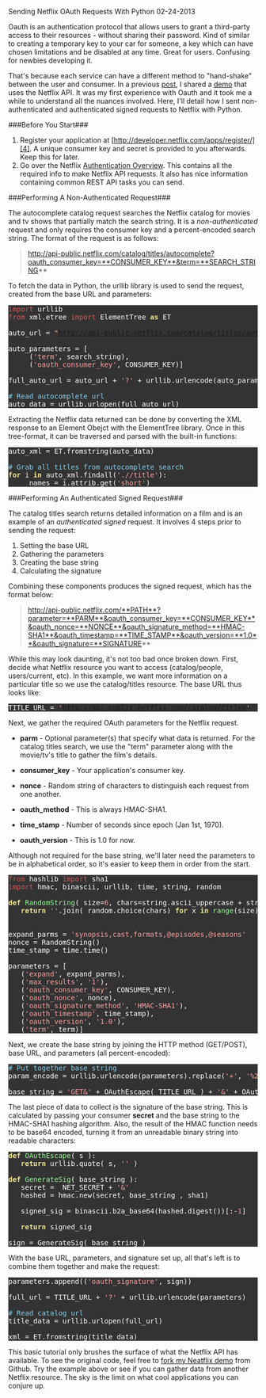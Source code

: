 Sending Netflix OAuth Requests With Python
02-24-2013

Oauth is an authentication protocol that allows users to grant a third-party access to their resources - without sharing their password. Kind of similar to creating a temporary key to your car for someone, a key which can have chosen limitations and be disabled at any time. Great for users. Confusing for newbies developing it.

That's because each service can have a different method to "hand-shake" between the user and consumer. In a previous [post][1], I shared a [demo][2] that uses the Netflix API. It was my first experience with Oauth and it took me a while to understand all the nuances involved. Here, I'll detail how I sent non-authenticated and authenticated signed requests to Netflix with Python.

<style type="text/css">
pre { font-family: monospace; color: #ffffff; background-color: #333333; }
.Special { color: #ffdead; }
.Constant { color: #ffa0a0; }
.Identifier { color: #98fb98; }
.Comment { color: #87ceeb; }
.Statement { color: #f0e68c; font-weight: bold; }
.PreProc { color: #cd5c5c; }
</style>

###Before You Start###

1. Register your application at [http://developer.netflix.com/apps/register/][4]. A unique consumer key and secret is provided to you afterwards. Keep this for later.
2. Go over the Netflix [Authentication Overview][3]. This contains all the required info to make Netflix API requests. It also has nice information containing common REST API tasks you can send.

###Performing A Non-Authenticated Request###

The autocomplete catalog request searches the Netflix catalog for movies and tv shows that partially match the search string. It is a *non-authenticated* request and only requires the consumer key and a percent-encoded search string. The format of the request is as follows:

> http://api-public.netflix.com/catalog/titles/autocomplete?oauth_consumer_key=**CONSUMER_KEY**&term=**SEARCH_STRING**

To fetch the data in Python, the urllib library is used to send the request, created from the base URL and parameters:

<pre>
<span class="PreProc">import</span> urllib
<span class="PreProc">from</span> xml.etree <span class="PreProc">import</span> ElementTree <span class="Statement">as</span> ET

auto_url = <span class="Constant">&quot;<a href="http://api-public.netflix.com/catalog/titles/autocomplete">http://api-public.netflix.com/catalog/titles/autocomplete</a>&quot;</span>

auto_parameters = [
     (<span class="Constant">'term'</span>, search_string),
     (<span class="Constant">'oauth_consumer_key'</span>, CONSUMER_KEY)]

full_auto_url = auto_url + <span class="Constant">'?'</span> + urllib.urlencode(auto_parameters)

<span class="Comment"># Read autocomplete url</span>
auto_data = urllib.urlopen(full_auto_url)
</pre>

Extracting the Netflix data returned can be done by converting the XML response to an Element Obejct with the ElementTree library. Once in this tree-format, it can be traversed and parsed with the built-in functions:

<pre>
auto_xml = ET.fromstring(auto_data)

<span class="Comment"># Grab all titles from autocomplete search</span>
<span class="Statement">for</span> i <span class="Statement">in</span> auto_xml.findall(<span class="Constant">'.//title'</span>):
     names = i.attrib.get(<span class="Constant">'short'</span>)
</pre>

###Performing An Authenticated Signed Request###

The catalog titles search returns detailed information on a film and is an example of an *authenticated signed* request. It involves 4 steps prior to sending the request:

1. Setting the base URL
2. Gathering the parameters
3. Creating the base string
4. Calculating the signature 

Combining these components produces the signed request, which has the format below:

> http://api-public.netflix.com/**PATH**?parameter=**PARM**&oauth_consumer_key=**CONSUMER_KEY**&oauth_nonce=**NONCE**&oauth_signature_method=**HMAC-SHA1**&oauth_timestamp=**TIME_STAMP**&oauth_version=**1.0**&oauth_signature=**SIGNATURE**

While this may look daunting, it's not too bad once broken down. First, decide what Netflix resource you want to access (catalog/people, users/current, etc). In this example, we want more information on a particular title so we use the catalog/titles resource. The base URL thus looks like:

<pre>
TITLE_URL = <span class="Constant">'<a href="http://api-public.netflix.com/catalog/titles">http://api-public.netflix.com/catalog/titles</a>'</span>
</pre>

Next, we gather the required OAuth parameters for the Netflix request. 

+ **parm** - Optional parameter(s) that specify what data is returned. For the catalog titles search, we use the "term" parameter along with the movie/tv's title to gather the film's details.

+ **consumer_key** - Your application's consumer key.

+ **nonce** - Random string of characters to distinguish each request from one another.

+ **oauth_method** - This is always HMAC-SHA1.

+ **time_stamp** - Number of seconds since epoch (Jan 1st, 1970).

+ **oauth_version** - This is 1.0 for now.

Although not required for the base string, we'll later need the parameters to be in alphabetical order, so it's easier to keep them in order from the start. 

<pre>
<span class="PreProc">from</span> hashlib <span class="PreProc">import</span> sha1
<span class="PreProc">import</span> hmac, binascii, urllib, time, string, random

<span class="Statement">def</span> <span class="Identifier">RandomString</span>( size=<span class="Constant">6</span>, chars=string.ascii_uppercase + string.digits ):
   <span class="Statement">return</span> <span class="Constant">''</span>.join( random.choice(chars) <span class="Statement">for</span> x <span class="Statement">in</span> <span class="Identifier">range</span>(size) )


expand_parms = <span class="Constant">'synopsis,cast,formats,@episodes,@seasons'</span>
nonce = RandomString()
time_stamp = time.time()

parameters = [
   (<span class="Constant">'expand'</span>, expand_parms),
   (<span class="Constant">'max_results'</span>, <span class="Constant">'1'</span>),
   (<span class="Constant">'oauth_consumer_key'</span>, CONSUMER_KEY),
   (<span class="Constant">'oauth_nonce'</span>, nonce),
   (<span class="Constant">'oauth_signature_method'</span>, <span class="Constant">'HMAC-SHA1'</span>),
   (<span class="Constant">'oauth_timestamp'</span>, time_stamp),
   (<span class="Constant">'oauth_version'</span>, <span class="Constant">'1.0'</span>),
   (<span class="Constant">'term'</span>, term)]
</pre>

Next, we create the base string by joining the HTTP method (GET/POST), base URL, and parameters (all percent-encoded):

<pre>
<span class="Comment"># Put together base string</span>
param_encode = urllib.urlencode(parameters).replace(<span class="Constant">'+'</span>, <span class="Constant">'%20'</span>)

base_string = <span class="Constant">'GET&amp;'</span> + OAuthEscape( TITLE_URL ) + <span class="Constant">'&amp;'</span> + OAuthEscape(param_encode)
</pre>

The last piece of data to collect is the signature of the base string. This is calculated by passing your consumer **secret** and the base string to the HMAC-SHA1 hashing algorithm. Also, the result of the HMAC function needs to be base64 encoded, turning it from an unreadable binary string into readable characters:

<pre>
<span class="Statement">def</span> <span class="Identifier">OAuthEscape</span>( s ):
   <span class="Statement">return</span> urllib.quote( s, <span class="Constant">''</span> )

<span class="Statement">def</span> <span class="Identifier">GenerateSig</span>( base_string ):
   secret =  NET_SECRET + <span class="Constant">'&amp;'</span>
   hashed = hmac.new(secret, base_string , sha1)

   signed_sig = binascii.b2a_base64(hashed.digest())[:-<span class="Constant">1</span>]

   <span class="Statement">return</span> signed_sig

sign = GenerateSig( base_string )
</pre>

With the base URL, parameters, and signature set up, all that's left is to combine them together and make the request: 

<pre>
parameters.append((<span class="Constant">'oauth_signature'</span>, sign))

full_url = TITLE_URL + <span class="Constant">'?'</span> + urllib.urlencode(parameters)

<span class="Comment"># Read catalog url</span>
title_data = urllib.urlopen(full_url)

xml = ET.fromstring(title_data)
</pre>

This basic tutorial only brushes the surface of what the Netflix API has available. To see the original code, feel free to [fork my Neatflix demo][5] from Github. Try the example above or see if you can gather data from another Netflix resource. The sky is the limit on what cool applications you can conjure up.

[1]: http://alexanderle.com/blog/2012/neatflix-my-netflix-api-demo.html
[2]: http://neatflix.appspot.com/
[3]: http://developer.netflix.com/docs/Security
[4]: http://developer.netflix.com/apps/register/
[5]: https://github.com/alexle/Neatflix
